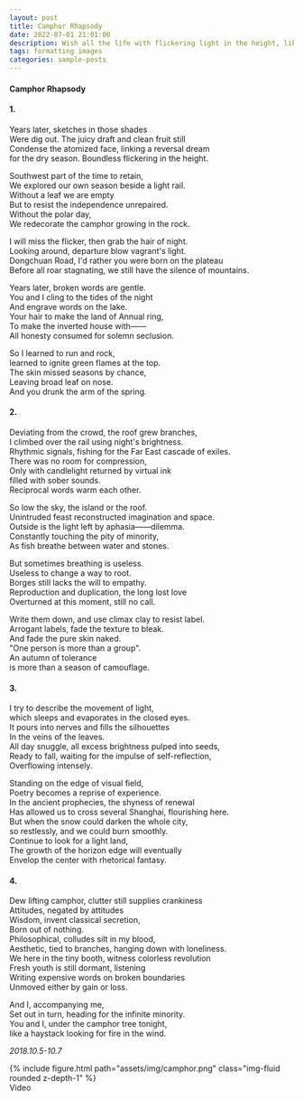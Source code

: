 ```yaml
---
layout: post
title: Camphor Rhapsody
date: 2022-07-01 21:01:00
description: Wish all the life with flickering light in the height, like the camphor tree.
tags: formatting images
categories: sample-posts
---
```


#### Camphor Rhapsody

#### 1.

Years later, sketches in those shades   
Were dig out. The juicy draft and clean fruit still  
Condense the atomized face, linking a reversal dream  
for the dry season. Boundless flickering in the height.  

Southwest part of the time to retain,   
We explored our own season beside a light rail.   
Without a leaf we are empty   
But to resist the independence unrepaired.  
Without the polar day,  
We redecorate the camphor growing in the rock.  

I will miss the flicker, then grab the hair of night.  
Looking around, departure blow vagrant's light.  
Dongchuan Road, I'd rather you were born on the plateau  
Before all roar stagnating, we still have the silence of mountains.  

Years later, broken words are gentle.   
You and I cling to the tides of the night   
And engrave words on the lake.  
Your hair to make the land of Annual ring,  
To make the inverted house with——  
All honesty consumed for solemn seclusion.  

So I learned to run and rock,   
learned to ignite green flames at the top.  
The skin missed seasons by chance,  
Leaving broad leaf on nose.  
And you drunk the arm of the spring.  

#### 2.

Deviating from the crowd, the roof grew branches,  
I climbed over the rail using night's brightness.  
Rhythmic signals, fishing for the Far East cascade of exiles.   
There was no room for compression,   
Only with candlelight returned by virtual ink  
filled with sober sounds.  
Reciprocal words warm each other.  

So low the sky, the island or the roof.   
Unintruded feast reconstructed imagination and space.  
Outside is the light left by aphasia——dilemma.  
Constantly touching the pity of minority,  
As fish breathe between water and stones.  

But sometimes breathing is useless.   
Useless to change a way to root.  
Borges still lacks the will to empathy.  
Reproduction and duplication, the long lost love  
Overturned at this moment, still no call.  

Write them down, and use climax clay to resist label.   
Arrogant labels, fade the texture to bleak.  
And fade the pure skin naked.  
"One person is more than a group".   
An autumn of tolerance   
is more than a season of camouflage.  

#### 3.

I try to describe the movement of light,  
which sleeps and evaporates in the closed eyes.  
It pours into nerves and fills the silhouettes  
In the veins of the leaves.   
All day snuggle, all excess brightness pulped into seeds,  
Ready to fall, waiting for the impulse of self-reflection,  
Overflowing intensely.  

Standing on the edge of visual field,  
Poetry becomes a reprise of experience.  
In the ancient prophecies, the shyness of renewal  
Has allowed us to cross several Shanghai, flourishing here.  
But when the snow could darken the whole city,  
so restlessly, and we could burn smoothly.  
Continue to look for a light land,  
The growth of the horizon edge will eventually  
Envelop the center with rhetorical fantasy.  

#### 4.

Dew lifting camphor, clutter still supplies crankiness  
Attitudes, negated by attitudes  
Wisdom, invent classical secretion,  
Born out of nothing.  
Philosophical, colludes silt in my blood,   
Aesthetic, tied to branches, hanging down with loneliness.  
We here in the tiny booth, witness colorless revolution  
Fresh youth is still dormant, listening  
Writing expensive words on broken boundaries  
Unmoved either by gain or loss.  

And I, accompanying me,   
Set out in turn, heading for the infinite minority.  
You and I, under the camphor tree tonight,  
like a haystack looking for fire in the wind.  

*2018.10.5-10.7*


<div class="row mt-3">
    <div class="col-sm mt-3 mt-md-0">
        {% include figure.html path="assets/img/camphor.png" class="img-fluid rounded z-depth-1" %}
    </div>
</div>
<div class="caption">
    Video
</div>


